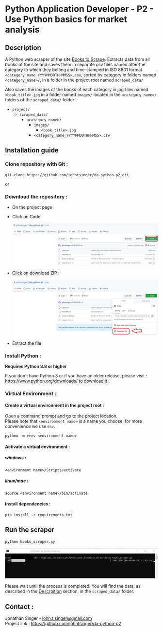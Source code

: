 # Python Application Developer - P2 - Use Python basics for market analysis

## Description

A Python web scraper of the site [Books to Scrape](http://books.toscrape.com/). Extracts data from all books of the site and saves them in separate csv files named after the category to which they belong and time-stamped in ISO 8601 format `<category_name_YYYYMMDDTHHMMSS>.csv`, sorted by category in folders named `<category_name>/`, in a folder in the project root named `scraped_data/`

Also saves the images of the books of each category in jpg files named `<book_title>.jpg` in a folder named `images/` located in the `<category_name>/` folders of the `scraped_data/` folder :
- `project/`
  - `scraped_data/`
    - `<category_name>/`
      - `images/`
        - `<book_title>.jpg`
      - `<category_name_YYYYMMDDTHHMMSS>.csv`

## Installation guide

### Clone repository with Git :

    git clone https://github.com/johntsinger/da-python-p2.git
    
or

### Download the repository :

- On the project page
- Click on Code

    ![green_code_button](./how_to_download_1.jpg)
  
- Click on download ZIP :

    ![download ZIP](./how_to_download_2.jpg)
     
- Extract the file.

### Install Python :

**Requires Python 3.8 or higher**

If you don't have Python 3 or if you have an older release, please visit : https://www.python.org/downloads/ to download it !

### Virtual Environment :

#### Create a virtual environment in the project root :

Open a command prompt and go to the project location.\
Please note that `<environment name>` is a name you choose, for more convenience we use `env`.

    python -m venv <environment name>

#### Activate a virtual environment :

##### windows :

    <environment name>/Scripts/activate
    
##### linux/mac :

    source <environment name>/bin/activate
    
#### Install dependencies :

    pip install -r requirements.txt
    
## Run the scraper

    python books_scraper.py
![execution image](./execution.jpg)

Please wait until the process is completed! You will find the data, as described in the [Descrpition](#description) section, in the `scraped_data/` folder.
    
## Contact :
Jonathan Singer - john.t.singer@gmail.com\
Project link : https://github.com/johntsinger/da-python-p2
